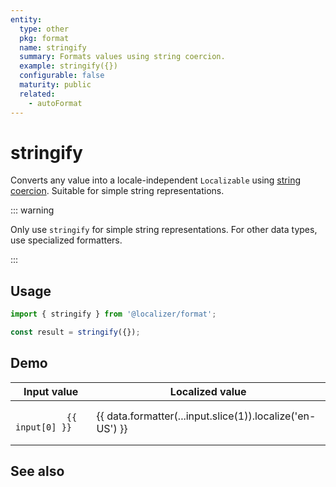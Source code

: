 ```yaml
---
entity:
  type: other
  pkg: format
  name: stringify
  summary: Formats values using string coercion.
  example: stringify({})
  configurable: false
  maturity: public
  related:
    - autoFormat
---
```


<script setup>
  import { stringify } from '@localizer/format';

  const data = {
    formatter: stringify,
    inputs: [
      ['"Hello, world!"', 'Hello, world!'],
      ['undefined', undefined],
      ['null', null],
      ['true', true],
      ['42', 42],
      ['Math.PI', Math.PI],
      ['Infinity', Infinity],
      ['-Infinity', -Infinity],
      ['NaN', NaN],
      ['[1, 2, 3]', [1, 2, 3]],
      ['{ a: 1, b: 2 }', { a: 1, b: 2 }],
      ['/abc/', /abc/],
      // eslint-disable-next-line @typescript-eslint/no-empty-function
      ['function() {}', function () {}],
      ['new Date(2025, 5, 1)', new Date(2025, 5, 1)],
    ],
  }
</script>

# stringify <Package name="format"/>

Converts any value into a locale-independent `Localizable` using [string coercion](https://developer.mozilla.org/en-US/docs/Web/JavaScript/Reference/Global_Objects/String#string_coercion). Suitable for simple string representations.

::: warning

Only use `stringify` for simple string representations. For other data types, use specialized formatters.

:::

## Usage

```typescript twoslash
import { stringify } from '@localizer/format';

const result = stringify({});
```

## Demo

<table tabindex="0">
  <thead>
    <tr>
      <th>Input value</th>
      <th>Localized value</th>
    </tr>
  </thead>
  <tbody>
    <tr v-for="(input, index) in data.inputs" :key="index">
      <td>
        <code>
          {{ input[0] }}
        </code>
      </td>
      <td>
        {{ data.formatter(...input.slice(1)).localize('en-US') }}
      </td>
    </tr>
  </tbody>
</table>

## See also

<Entities />

